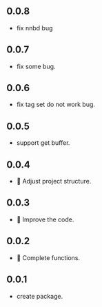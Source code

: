 ## 0.0.8
* fix nnbd bug
## 0.0.7

* fix some bug.
## 0.0.6

* fix tag set do not work bug.
## 0.0.5

* support get buffer.
## 0.0.4

* 🚀 Adjust project structure.
## 0.0.3

* 🚀 Improve the code.
## 0.0.2

* 🚀 Complete functions.
## 0.0.1

* create package.




